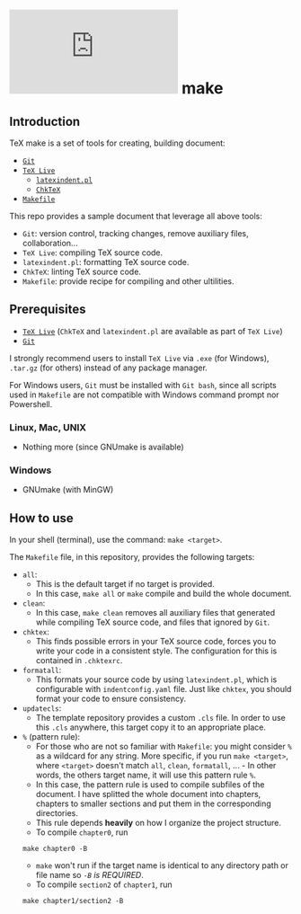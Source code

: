 # ![](https://latex.codecogs.com/gif.latex?%5CTeX) make

## Introduction

TeX make is a set of tools for creating, building document:

-   [`Git`](https://git-scm.com)
-   [`TeX Live`](https://tug.org/texlive)
    -   [`latexindent.pl`](https://github.com/cmhughes/latexindent.pl)
    -   [`ChkTeX`](https://ctan.org/pkg/chktex)
-   [`Makefile`](https://www.gnu.org/software/make/manual/make.html)

This repo provides a sample document that leverage all above tools:

-   `Git`: version control, tracking changes, remove auxiliary files, collaboration...
-   `TeX Live`: compiling TeX source code.
-   `latexindent.pl`: formatting TeX source code.
-   `ChkTeX`: linting TeX source code.
-   `Makefile`: provide recipe for compiling and other ultilities.

## Prerequisites

-   [`TeX Live`](http://tug.org/texlive/acquire-netinstall.html) (`ChkTeX` and `latexindent.pl` are available as part of `TeX Live`)
-   [`Git`](https://git-scm.com)

I strongly recommend users to install `TeX Live` via `.exe` (for Windows), `.tar.gz` (for others) instead of any package manager.

For Windows users, `Git` must be installed with `Git bash`, since all scripts used in `Makefile` are not compatible with Windows command prompt nor Powershell.

### Linux, Mac, UNIX

-   Nothing more (since GNUmake is available)

### Windows

-   GNUmake (with MinGW)

## How to use

In your shell (terminal), use the command: `make <target>`.

The `Makefile` file, in this repository, provides the following targets:

-   `all`:
    -   This is the default target if no target is provided.
    -   In this case, `make all` or `make` compile and build the whole document.
-   `clean`:
    -   In this case, `make clean` removes all auxiliary files that generated while compiling TeX source code, and files that ignored by `Git`.
-   `chktex`:
    -   This finds possible errors in your TeX source code, forces you to write your code in a consistent style. The configuration for this is contained in `.chktexrc`.
-   `formatall`:
    -   This formats your source code by using `latexindent.pl`, which is configurable with `indentconfig.yaml` file. Just like `chktex`, you should format your code to ensure consistency.
-   `updatecls`:
    -   The template repository provides a custom `.cls` file. In order to use this `.cls` anywhere, this target copy it to an appropriate place.
-   `%` (pattern rule):
    -   For those who are not so familiar with `Makefile`: you might consider `%` as a wildcard for any string. More specific, if you run `make <target>`, where `<target>` doesn't match `all`, `clean`, `formatall`, ... - In other words, the others target name, it will use this pattern rule `%`.
    -   In this case, the pattern rule is used to compile subfiles of the document. I have splitted the whole document into chapters, chapters to smaller sections and put them in the corresponding directories.
    -   This rule depends **heavily** on how I organize the project structure.
    -   To compile `chapter0`, run
    ```shell
    make chapter0 -B
    ```
    -   `make` won't run if the target name is identical to any directory path or file name so _`-B` is REQUIRED_.
    -   To compile `section2` of `chapter1`, run
    ```shell
    make chapter1/section2 -B
    ```
